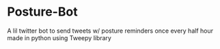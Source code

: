 # Posture-Bot
A lil twitter bot to send tweets w/ posture reminders once every half hour
made in python using Tweepy library
